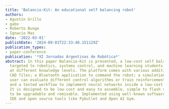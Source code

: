 ```yaml
---
title: 'Balancio-Kit: An educational self balancing robot'
authors:
- Agustín Grillo
- gabo
- Roberto Bunge
- Ignacio Mas
date: '2022-03-01'
publishDate: '2024-09-01T22:33:48.151129Z'
publication_types:
- paper-conference
publication: '*XI Jornadas Argentinas de Robótica*'
abstract: In this paper Balancio-Kit is presented, a low-cost self balancing robot,
  targeted to robotics, systems control, and machine learning students and enthusiasts,
  at different knowledge levels. The platform comes with various additions, such as
  CAD files; a Bluetooth application to command the robot; a simulation, where the
  user can evaluate different control algorithms or train reinforcement learning agents;
  and a tested workflow to implement neural networks inside a low-cost microprocessor.
  It is designed to be low-cost and easy to assemble, simple to flash software and
  to be upgradable and remixable. Implemented using well-known software like Arduino
  IDE and open source tools like Pybullet and Open AI Gym.
---
```

